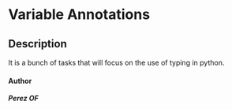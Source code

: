# **Variable Annotations**

## **Description**

It is a bunch of tasks that will focus on the use of typing in python.

####    **Author**
***Perez OF***
